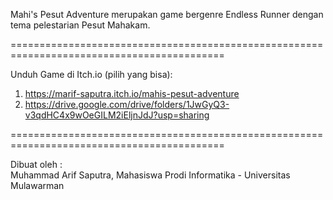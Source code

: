 Mahi's Pesut Adventure merupakan game bergenre Endless Runner dengan tema pelestarian Pesut Mahakam.

===========================================================================================

Unduh Game di Itch.io (pilih yang bisa):
1. https://marif-saputra.itch.io/mahis-pesut-adventure
2. https://drive.google.com/drive/folders/1JwGyQ3-v3qdHC4x9wOeGILM2iEljnJdJ?usp=sharing

===========================================================================================

Dibuat oleh :  
Muhammad Arif Saputra, 
Mahasiswa Prodi Informatika - Universitas Mulawarman
